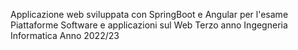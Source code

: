 Applicazione web sviluppata con SpringBoot e Angular per l'esame Piattaforme Software e applicazioni sul Web
Terzo anno Ingegneria Informatica
Anno 2022/23
